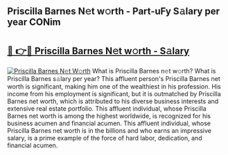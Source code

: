 ## Priscilla Barnes N𝚎t w𝚘rth - Part-uFy S𝚊lary per year CONim

# <h2><a href="http://gc4b34u.nevu.top/?p=Priscilla+Barnes">🔗 👉🔴 Priscilla Barnes N𝚎t w𝚘rth - S𝚊lary</a></h2>

[![Priscilla Barnes N𝚎t W𝚘rth](https://i.imgur.com/Oavwk0R.jpeg)](http://gc4b34u.nevu.top/?p=Priscilla+Barnes)
What is Priscilla Barnes n𝚎t w𝚘rth? What is Priscilla Barnes s𝚊lary per year?
This affluent person's Priscilla Barnes net worth is significant, making him one of the wealthiest in his profession. His income from his employment is significant, but it is outmatched by Priscilla Barnes net worth, which is attributed to his diverse business interests and extensive real estate portfolio. This affluent individual, whose Priscilla Barnes net worth is among the highest worldwide, is recognized for his business acumen and financial acumen. This affluent individual, whose Priscilla Barnes net worth is in the billions and who earns an impressive salary, is a prime example of the force of hard labor, dedication, and financial acumen.
